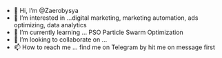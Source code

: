- 👋 Hi, I’m @Zaerobysya
- 👀 I’m interested in ...digital marketing, marketing automation, ads optimizing, data analytics 
- 🌱 I’m currently learning ... PSO Particle Swarm Optimization 
- 💞️ I’m looking to collaborate on ...
- 📫 How to reach me ... find me on Telegram by hit me on message first 

<!---
Zaerobysya/Zaerobysya is a ✨ special ✨ repository because its `README.md` (this file) appears on your GitHub profile.
You can click the Preview link to take a look at your changes.
--->
